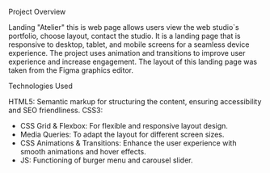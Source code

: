 Project Overview

Landing "Atelier" this is web page allows users view the web studio`s portfolio, choose layout, contact the studio.
It is a landing page that is responsive to desktop, tablet, and mobile screens for a seamless device experience.
The project uses animation and transitions to improve user experience and increase engagement.
The layout of this landing page was taken from the Figma graphics editor.

Technologies Used

HTML5: Semantic markup for structuring the content, ensuring accessibility and SEO friendliness.
CSS3:
- CSS Grid & Flexbox: For flexible and responsive layout design.
- Media Queries: To adapt the layout for different screen sizes.
- CSS Animations & Transitions: Enhance the user experience with smooth animations and hover effects.
- JS: Functioning of burger menu and carousel slider.
